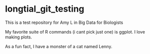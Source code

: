 # longtial_git_testing
This is a test repository for Amy L in Big Data for Biologists

My favorite suite of R commands (i cant pick just one) is ggplot. I love making plots.

As a fun fact, I have a monster of a cat named Lenny. 
